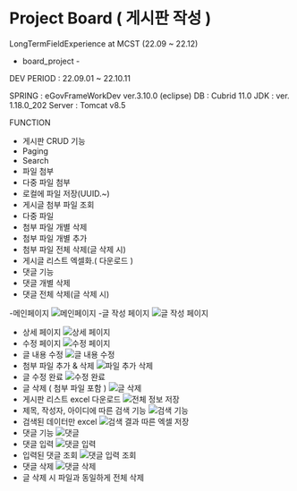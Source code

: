 
# Project Board ( 게시판 작성 )

LongTermFieldExperience at MCST (22.09 ~ 22.12)

- board_project -

DEV PERIOD : 22.09.01 ~ 22.10.11

SPRING : eGovFrameWorkDev ver.3.10.0 (eclipse)
DB : Cubrid 11.0
JDK : ver. 1.18.0_202
Server : Tomcat v8.5

FUNCTION
+ 게시판 CRUD 기능
+ Paging
+ Search
+ 파일 첨부
+ 다중 파일 첨부
+ 로컬에 파일 저장(UUID.~)
+ 게시글 첨부 파일 조회
+ 다중 파일 
+ 첨부 파일 개별 삭제
+ 첨부 파일 개별 추가
+ 첨부 파일 전체 삭제(글 삭제 시)
+ 게시글 리스트 엑셀화.( 다운로드 )
+ 댓글 기능
+ 댓글 개별 삭제
+ 댓글 전체 삭제(글 삭제 시)

-메인페이지
![메인페이지](https://user-images.githubusercontent.com/33487961/194021946-cf0f2386-e8b3-43a8-85ad-15fd3d762de8.jpg)
-글 작성 페이지
![글 작성 페이지](https://user-images.githubusercontent.com/33487961/194021985-f7bac4f5-35af-41f2-a083-6301d54970fb.jpg)
- 상세 페이지
![상세 페이지](https://user-images.githubusercontent.com/33487961/194021996-6a90ec64-bebd-47ec-82c0-9b86222878bc.jpg)
- 수정 페이지
![수정 페이지](https://user-images.githubusercontent.com/33487961/194022014-1f9577bd-81e8-4326-a9bb-1801eba949d8.jpg)
- 글 내용 수정
![글 내용 수정](https://user-images.githubusercontent.com/33487961/194022028-e24b522e-2a65-4490-9850-c8277bddf2fc.jpg)
- 첨부 파일 추가 & 삭제
![파일 추가 삭제](https://user-images.githubusercontent.com/33487961/194022048-360fd325-c918-431f-9c36-91328462b232.jpg)
- 글 수정 완료
![수정 완료](https://user-images.githubusercontent.com/33487961/194022063-12947d22-ad25-4146-9686-93b5b22842e2.jpg)
- 글 삭제 ( 첨부 파일 포함 )
![글 삭제](https://user-images.githubusercontent.com/33487961/194022071-d137bc3b-efd9-44a0-92b8-604ceb1a2fde.jpg)
- 게시판 리스트 excel 다운로드
![전체 정보 저장](https://user-images.githubusercontent.com/33487961/194022141-1a3f0252-99d9-4fb1-80c3-df774a9a30ef.jpg)
- 제목, 작성자, 아이디에 따른 검색 기능
![검색 기능](https://user-images.githubusercontent.com/33487961/194022153-36f6bae4-aec5-483c-9d64-3a66c47f6a4b.jpg)
- 검색된 데이터만 excel 
![검색 결과 따른 엑셀 저장](https://user-images.githubusercontent.com/33487961/194022199-d660d28d-79b5-4dff-a0ae-895ccc8b7653.jpg)
- 댓글 기능
![댓글](https://user-images.githubusercontent.com/33487961/195006749-186c8523-0a7e-4812-a5e0-fba335cd26fd.jpg)
- 댓글 입력
![댓글 입력](https://user-images.githubusercontent.com/33487961/195006755-cf0b2005-1370-456c-9a0d-0259468f2fda.jpg)
- 입력된 댓글 조회
![댓글 입력 조회](https://user-images.githubusercontent.com/33487961/195006754-aa1765c8-f547-47c4-a4ca-12264317319e.jpg)
- 댓글 삭제
![댓글 삭제](https://user-images.githubusercontent.com/33487961/195006752-f9103ebc-109d-4ed7-8aa0-770317c227b6.jpg)
- 글 삭제 시 파일과 동일하게 전체 삭제
